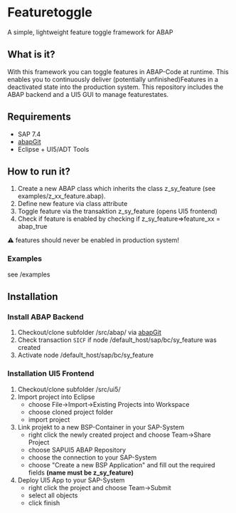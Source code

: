 # Featuretoggle
A simple, lightweight feature toggle framework for ABAP

## What is it?
With this framework you can toggle features in ABAP-Code at runtime. This enables you to continuously deliver (potentially unfinished)Features in a deactivated state into the production system. This repository includes the ABAP backend and a UI5 GUI to manage featurestates.

## Requirements
* SAP 7.4
* [abapGit](https://github.com/larshp/abapGit)
* Eclipse + UI5/ADT Tools

## How to run it?
1. Create a new ABAP class which inherits the class z_sy_feature (see examples/z_xx_feature.abap).
2. Define new feature via class attribute 
3. Toggle feature via the transaktion z_sy_feature (opens UI5 frontend)
4. Check if feature is enabled by checking if z_sy_feature=>feature_xx = abap_true 

:warning: features should never be enabled in production system!

### Examples
see /examples

## Installation

### Install ABAP Backend

1. Checkout/clone subfolder /src/abap/ via [abapGit](https://github.com/larshp/abapGit)
2. Check transaction `SICF` if node /default_host/sap/bc/sy_feature was created
3. Activate node /default_host/sap/bc/sy_feature


### Installation UI5 Frontend 

1. Checkout/clone subfolder /src/ui5/ 
2. Import project into Eclipse 
    * choose File->Import->Existing Projects into Workspace
    * choose cloned project folder
    * import project
3. Link projekt to a new BSP-Container in your SAP-System 
    * right click the newly created project and choose Team->Share Project
    * choose SAPUI5 ABAP Repository 
    * choose the connection to your SAP-System
    * choose "Create a new BSP Application" and fill out the required fields **(name must be z_sy_feature)**
4. Deploy UI5 App to your SAP-System
    * right click the project and choose Team->Submit
    * select all objects
    * click finish

